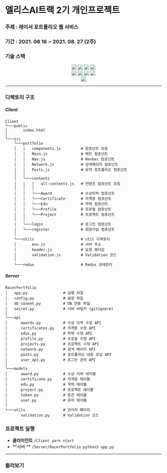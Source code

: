 # 엘리스AI트랙 2기 개인프로젝트

### 주제 : 레이서 포트폴리오 웹 서비스
### 기간 : 2021. 08 16 ~ 2021. 08. 27 (2주)
### 기술 스택
<div align="center">

<img src="https://img.shields.io/badge/React-61DAFB?style=flat-square&logo=React&logoColor=white"/>
<img src="https://img.shields.io/badge/Redux-764ABC?style=flat-square&logo=Redux&logoColor=white"/>
<img src="https://img.shields.io/badge/StyledComponents-DB7093?style=flat-square&logo=styled-components&logoColor=white"/>
<img src="https://img.shields.io/badge/ReactRouter-CA4245?style=flat-square&logo=ReactRouter&logoColor=white"/>
<br/>

<img src="https://img.shields.io/badge/Flask-000000?style=flat-square&logo=Flask&logoColor=white"/>
<img src="https://img.shields.io/badge/JWT-000000?style=flat-square&logo=jsonwebtokens&logoColor=white"/>
<img src="https://img.shields.io/badge/MySQL-4479A1?style=flat-square&logo=mysql&logoColor=white"/>
<img src="https://img.shields.io/badge/Oauth2-4285F4?style=flat-square&logo=google&logoColor=white"/>
<br/>

<img src="https://img.shields.io/badge/Azure-0078D4?style=flat-square&logo=microsoftazure&logoColor=white"/>
</div>

---
### 디렉토리 구조
##### Client
```
Client
└───public
│       index.html
│          
└───src
    └───portfolio
    │   │   components.js         # 컴포넌트 모음
    │   │   Main.js               # 메인 컴포넌트
    │   │   Nav.js                # Navbar 컴포넌트
    │   │   Network.js            # 검색페이지 컴포넌트
    │   │   Posts.js              # 유저 포트폴리오 컴포넌트
    │   │
    │   └───contents
    │   │   │   all-contents.js   # 컨텐츠 컴포넌트 모음
    │   │   │
    │   │   └───Award             # 수상이력 컴포넌트
    │   │   └───Certificate       # 자격증 컴포넌트
    │   │   └───Edu               # 학력 컴포넌트
    │   │   └───Profile           # 프로필 컴포넌트
    │   │   └───Project           # 프로젝트 컴포넌트
    │   │
    │   └───login                 # 로그인 컴포넌트
    │   └───register              # 회원가입 컴포넌트
    │
    └───utils                     # util 디렉토리
    │       env.js                # 서버 주소
    │       header.js             # 요청 헤더값
    │       validation.js         # Validation 코드
    │
    └───redux                     # Redux 상태관리
```

##### Server
```
RacerPortfolio
│   app.py                # 실행 파일
│   config.py             # 설정 파일
│   db_connet.py          # DB 연동 파일
│   secret.py             # 서버 비밀키 (gitignore)
│
└───api
│      awards.py          # 수상 이력 수정 API
│      certificates.py    # 자격증 수정 API
│      edus.py            # 학력 수정 API
│      profile.py         # 프로필 수정 API
│      projects.py        # 프로젝트 수정 API
│      network.py         # 검색 페이지 API
│      posts.py           # 포트폴리오 내용 로딩 API
│      user_api.py        # 로그인 관리 API
│
└───models
│      award.py           # 수상 이력 테이블
│      certificate.py     # 자격증 테이블
│      edu.py             # 학력 테이블
│      project.py         # 프로젝트 테이블
│      token.py           # 토큰 테이블
│      user.py            # 유저 테이블
│
└───utils                 # 관리자 페이지
       validation.py      # Validation 코드
```

### 프로젝트 실행
- **클라이언트**
`/Client yarn start`
- **서버 **
`/Server/RacerPortfolio python3 app.py`

---
### 둘러보기
